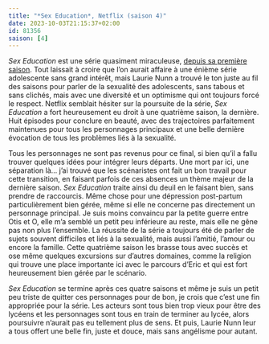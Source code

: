 ```yaml
---
title: "*Sex Education*, Netflix (saison 4)"
date: 2023-10-03T21:15:37+02:00
id: 81356
saison: [4]
---
```


*Sex Education* est une série quasiment miraculeuse, [depuis sa première saison](https://voiretmanger.fr/sex-education-nunn-netflix/). Tout laissait à croire que l’on aurait affaire à une énième série adolescente sans grand intérêt, mais Laurie Nunn a trouvé le ton juste au fil des saisons pour parler de la sexualité des adolescents, sans tabous et sans clichés, mais avec une diversité et un optimisme qui ont toujours forcé le respect. Netflix semblait hésiter sur la poursuite de la série, *Sex Education* a fort heureusement eu droit à une quatrième saison, la dernière. Huit épisodes pour conclure en beauté, avec des trajectoires parfaitement maintenues pour tous les personnages principaux et une belle dernière évocation de tous les problèmes liés à la sexualité.

Tous les personnages ne sont pas revenus pour ce final, si bien qu’il a fallu trouver quelques idées pour intégrer leurs départs. Une mort par ici, une séparation là… j’ai trouvé que les scénaristes ont fait un bon travail pour cette transition, en faisant parfois de ces absences un thème majeur de la dernière saison. *Sex Education* traite ainsi du deuil en le faisant bien, sans prendre de raccourcis. Même chose pour une dépression post-partum particulièrement bien gérée, même si elle ne concerne pas directement un personnage principal. Je suis moins convaincu par la petite guerre entre Otis et O, elle m’a semblé un petit peu inférieure au reste, mais elle ne gêne pas non plus l’ensemble. La réussite de la série a toujours été de parler de sujets souvent difficiles et liés à la sexualité, mais aussi l’amitié, l’amour ou encore la famille. Cette quatrième saison les brasse tous avec succès et ose même quelques excursions sur d’autres domaines, comme la religion qui trouve une place importante ici avec le parcours d’Eric et qui est fort heureusement bien gérée par le scénario. 

*Sex Education* se termine après ces quatre saisons et même je suis un petit peu triste de quitter ces personnages pour de bon, je crois que c’est une fin appropriée pour la série. Les acteurs sont tous bien trop vieux pour être des lycéens et les personnages sont tous en train de terminer au lycée, alors poursuivre n’aurait pas eu tellement plus de sens. Et puis, Laurie Nunn leur a tous offert une belle fin, juste et douce, mais sans angélisme pour autant. 

